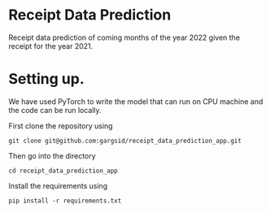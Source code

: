 # Receipt Data Prediction
Receipt data prediction of coming months of the year 2022 given the receipt for the year 2021.

# Setting up. 
We have used PyTorch to write the model that can run on CPU machine and the code can be run locally. 

First clone the repository using

```
git clone git@github.com:gargsid/receipt_data_prediction_app.git
```

Then go into the directory 

```
cd receipt_data_prediction_app
```

Install the requirements using 

```
pip install -r requirements.txt
```

